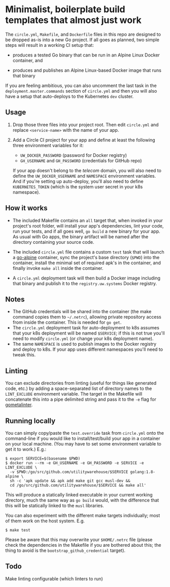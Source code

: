 # Minimalist, boilerplate build templates that almost just work

The `circle.yml`, `Makefile`, and `Dockerfile` files in this repo are designed
to be dropped as-is into a new Go project. If all goes as planned, two simple
steps will result in a working CI setup that:

  - produces a tested Go binary that can be run in an Alpine Linux Docker
    container, and

  - produces and publishes an Alpine Linux-based Docker image that runs that
    binary

If you are feeling ambitious, you can also uncomment the last task in the
`deployment.master.commands` section of `circle.yml` and then you will also
have a setup that auto-deploys to the Kubernetes `dev` cluster.

## Usage

  1. Drop those three files into your project root. Then edit `circle.yml` and
     replace `<service-name>` with the name of your app.

  2. Add a Circle CI project for your app and define at least the following
     three environment variables for it:

       - `UW_DOCKER_PASSWORD` (password for Docker registry)
       - `GH_USERNAME` and `GH_PASSWORD` (credentials for GitHub repo)

     If your app doesn't belong to the _telecom_ domain, you will also
     need to define the `UW_DOCKER_USERNAME` and `NAMESPACE` environment
     variables. And if you're setting up auto-deploy, you'll also need to
     define `KUBERNETES_TOKEN` (which is the system user secret in your k8s
     namespace).

## How it works

  - The included Makefile contains an `all` target that, when invoked in your
    project's root folder, will install your app's dependencies, lint your
    code, run your tests, and if all goes well, `go build` a new binary for
    your app. As usual with Go apps, the binary artifact will be named after
    the directory containing your source code.

  - The included `circle.yml` file contains a custom `test` task that will
    launch a [go-alpine][1] container, sync the project's base directory
    (`$PWD`) into the container, install the minimal set of required apk's in
    the container, and finally invoke `make all` inside the container.

  - A `circle.yml` deployment task will then build a Docker image including
    that binary and publish it to the `registry.uw.systems` Docker
    registry.

## Notes

- The GitHub credentials will be shared into the container (the make command
  copies them to `~/.netrc`), allowing private repository access from inside
  the container. This is needed for `go get`.
- The `circle.yml` deployment task for auto-deployment to k8s assumes that your
  k8s deployment will be named `$SERVICE`; if this is not true you'll need to
  modify `circle.yml` (or change your k8s deployment name).
- The same `NAMESPACE` is used to publish images to the Docker registry and
  deploy to k8s. If your app uses different namespaces you'll need to
  tweak this.

## Linting

You can exclude directories from linting (useful for things like generated
code, etc.) by adding a space-separated list of directory names to the
`LINT_EXCLUDE` environment variable. The target in the Makefile will
concatenate this into a pipe delimited string and pass it to the `-e` flag for
[gometalinter](https://github.com/alecthomas/gometalinter).

## Running locally

You can simply copy/paste the `test.override` task from `circle.yml` onto the
command-line if you would like to install/test/build your app in a container on
your local machine. (You may have to set some environment variable to get it to
work.) E.g.:

    $ export SERVICE=$(basename $PWD)
    $ docker run --rm -e GH_USERNAME -e GH_PASSWORD -e SERVICE -e LINT_EXCLUDE \
      -v $PWD:/go/src/github.com/utilitywarehouse/$SERVICE golang:1.8-alpine \
      sh -c 'apk update && apk add make git gcc musl-dev &&
      cd /go/src/github.com/utilitywarehouse/$SERVICE && make all'

This will produce a statically linked executable in your current working
directory, much the same way as `go build` would, with the difference that this
will be statically linked to the `musl` libraries.

You can also experiment with the different make targets individually; most of
them work on the host system. E.g.

    $ make test

Please be aware that this may overwrite your `$HOME/.netrc` file (please check
the dependencies in the Makefile if you are bothered about this; the thing to
avoid is the `bootstrap_github_credential` target).

## Todo

Make linting configurable (which linters to run)

[1]: https://github.com/docker-library/golang/blob/132cd70768e3bc269902e4c7b579203f66dc9f64/.8/alpine/Dockerfile
